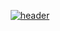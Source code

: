 <!-- markdownlint-disable MD033 MD041 -->

<div align="center">

[![header](https://api.microlink.io?url=https%3A%2F%2Fpatterns.run%2F&overlay.browser=dark&screenshot=true&meta=false&embed=screenshot.url)](https://patterns.run)

</div>
